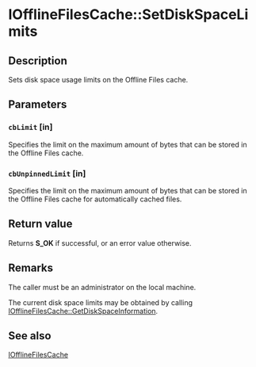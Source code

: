 # IOfflineFilesCache::SetDiskSpaceLimits

## Description

Sets disk space usage limits on the Offline Files cache.

## Parameters

### `cbLimit` [in]

Specifies the limit on the maximum amount of bytes that can be stored in the Offline Files cache.

### `cbUnpinnedLimit` [in]

Specifies the limit on the maximum amount of bytes that can be stored in the Offline Files cache for automatically cached files.

## Return value

Returns **S_OK** if successful, or an error value otherwise.

## Remarks

The caller must be an administrator on the local machine.

The current disk space limits may be obtained by calling [IOfflineFilesCache::GetDiskSpaceInformation](https://learn.microsoft.com/previous-versions/windows/desktop/api/cscobj/nf-cscobj-iofflinefilescache-getdiskspaceinformation).

## See also

[IOfflineFilesCache](https://learn.microsoft.com/previous-versions/windows/desktop/api/cscobj/nn-cscobj-iofflinefilescache)